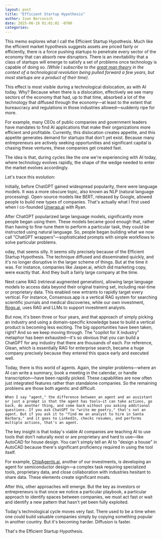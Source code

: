 ```yaml
---
layout: post
title: "Efficient Startup Hypothesis"
author: Ivan Bercovich
date: 2025-06-18 01:01:02 -0700
categories:
---
```


This memo explores what I call the Efficient Startup Hypothesis. Much like the efficient market hypothesis suggests assets are priced fairly or efficiently, there is a force pushing startups to penetrate every sector of the economy that can absorb new disruptors. There is an inevitability that a class of startups will emerge to satisfy a set of problems once technology is capable of doing so. _(While I subscribe to the [great man theory](https://en.wikipedia.org/wiki/Great_man_theory) in the context of a technological revolution being pulled forward a few years, but most startups are a product of their time)_.

This effect is most visible during a technological dislocation, as with AI today. Why? Because when there is a dislocation, effectively we see many sectors of the economy that had, up to that time, absorbed a lot of the technology that diffused through the economy—at least to the extent that bureaucracy and regulations in those industries allowed—suddenly ripe for more.

For example, many CEOs of public companies and government leaders have mandates to find AI applications that make their organizations more efficient and profitable. Currently, this dislocation creates appetite, and this appetite generates demand for startups that don't yet exist. Because many entrepreneurs are actively seeking opportunities and significant capital is chasing these ventures, these companies get created fast.

The idea is that, during cycles like the one we're experiencing with AI today, where technology evolves rapidly, the shape of the wedge needed to enter the market evolves accordingly.

Let's trace this evolution:

Initially, before ChatGPT gained widespread popularity, there were language models. It was a more obscure topic, also known as NLP (natural language processing). Open-source models like BERT, released by Google, allowed people to build new types of companies. That's actually what I first used when I co-founded [Unwrap.ai](https://Unwrap.ai) with Ryan.

After ChatGPT popularized large language models, significantly more people began using them. These models became good enough that, rather than having to fine-tune them to perform a particular task, they could be instructed using natural language. So, people began building what we now call "ChatGPT wrappers"—sophisticated prompts with simple workflows to solve particular problems.

oday, that seems silly. It seems silly precisely because of the Efficient Startup Hypothesis. The technique diffused and disseminated quickly, and it's no longer disruptive in the larger scheme of things. But at the time it was. For instance, companies like Jasper.ai, which did marketing copy, were exactly that. And they built a fairly large company at the time.

Next came RAG (retrieval augmented generation), allowing large language models to access data beyond their original training set, including real-time or proprietary data. This enabled new entrants to rapidly target every vertical. For instance, Consensus.app is a vertical RAG system for searching scientific journals and medical discoveries, while our own investment, [Rogo.ai](https://rogo.ai), uses RAG and LLMs to support investment analysts.

But now, it's been three or four years, and that approach of simply picking an industry and using a domain-specific knowledge base to build a vertical product is becoming less exciting. The big opportunities have been taken, right? And so we keep moving through. The "copilot for X industry" metaphor has been exhausted—it's so obvious that you can build a ChatGPT for any industry that there are thousands of each. For reference, Glean, which is essentially RAG for enterprise search, became a huge company precisely because they entered this space early and executed well.

Today, there is this world of agents. Again, the simpler problems—where an AI can write a summary, book a meeting in the calendar, or handle transcription—have been rapidly picked. These capabilities are now often just integrated features rather than standalone companies. So the remaining problems are those both agentic and difficult.

    When I say "agent," the difference between an agent and an assistant or just a prompt is that the agent has tools—it can take actions, go back, do another thing, and come back without you asking additional questions. If you ask ChatGPT to "write me poetry," that's not an agent. But if you ask it to "find me an analyst to hire in Santa Barbara," and it goes to LinkedIn, checks resumes, and performs multiple actions, that's an agent.

The key insight is that today's viable AI companies are teaching AI to use tools that don't naturally exist or are proprietary and hard to use—like AutoCAD for house design. You can't simply tell an AI to "design a house" in AutoCAD because there's significant proficiency required in using the tool itself.

For example, [ChipAgents.ai](https://chipagents.ai), another of our investments, is developing an agent for semiconductor design—a complex task requiring specialized tools, proprietary data, and close collaboration with industries hesitant to share data. These elements create significant moats.

After this, other approaches will emerge. But the key as investors or entrepreneurs is that once we notice a particular playbook, a particular approach to identify spaces between companies, we must act fast or wait and identify a new pattern that hasn't yet been fully exploited.

Today's technological cycle moves very fast. There used to be a time when one could build valuable companies simply by copying something popular in another country. But it's becoming harder. Diffusion is faster.

That's the Efficient Startup Hypothesis.

